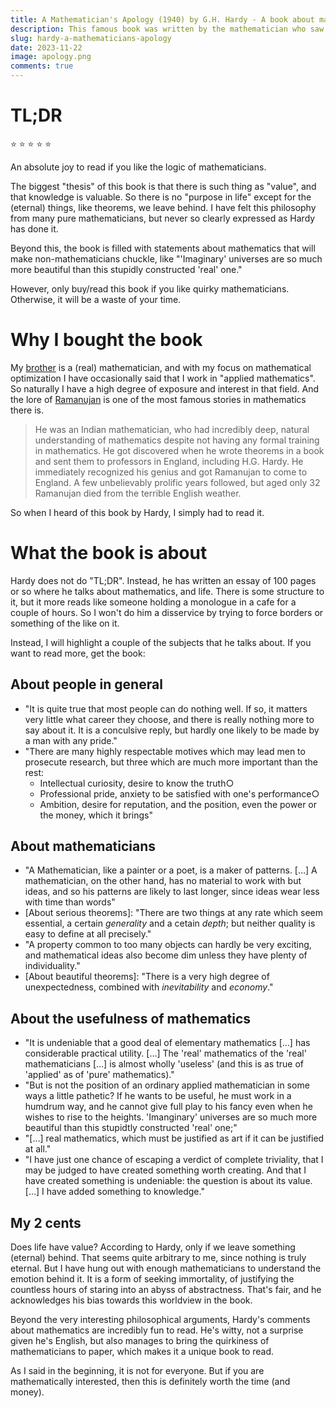 ```yaml
---
title: A Mathematician's Apology (1940) by G.H. Hardy - A book about mathematics, and life, by the man who discovered Ramanujan
description: This famous book was written by the mathematician who saw Ramanujan's genius and brought him from India to Cambridge. It is an "apology", since "If then I find myself writing, not mathematics but 'about' mathematics, it is a confession of weakness, for which I may rightly be scorned or pitied by younger and more vigorous mathematicians."
slug: hardy-a-mathematicians-apology
date: 2023-11-22
image: apology.png
comments: true
---
```


# TL;DR

⭐ ⭐ ⭐ ⭐ ⭐

 An absolute joy to read if you like the logic of mathematicians.

 The biggest "thesis" of this book is that there is such thing as "value", and that knowledge is valuable. So there is no "purpose in life" except for the (eternal) things, like theorems, we leave behind. I have felt this philosophy from many pure mathematicians, but never so clearly expressed as Hardy has done it.

 Beyond this, the book is filled with statements about mathematics that will make non-mathematicians chuckle, like "'Imaginary' universes are so much more beautiful than this stupidly constructed 'real' one."

 However, only buy/read this book if you like quirky mathematicians. Otherwise, it will be a waste of your time.

# Why I bought the book

My [brother](https://people.kth.se/~georgo/) is a (real) mathematician, and with my focus on mathematical optimization I have occasionally said that I work in "applied mathematics". So naturally I have a high degree of exposure and interest in that field. And the lore of [Ramanujan](https://en.wikipedia.org/wiki/Srinivasa_Ramanujan) is one of the most famous stories in mathematics there is.

> He was an Indian mathematician, who had incredibly deep, natural understanding of mathematics despite not having any formal training in mathematics. He got discovered when he wrote theorems in a book and sent them to professors in England, including H.G. Hardy. He immediately recognized his genius and got Ramanujan to come to England. A few unbelievably prolific years followed, but aged only 32 Ramanujan died from the terrible English weather.

So when I heard of this book by Hardy, I simply had to read it.

# What the book is about

Hardy does not do "TL;DR". Instead, he has written an essay of 100 pages or so where he talks about mathematics, and life. There is some structure to it, but it more reads like someone holding a monologue in a cafe for a couple of hours. So I won't do him a disservice by trying to force borders or something of the like on it.

Instead, I will highlight a couple of the subjects that he talks about. If you want to read more, get the book:

## About people in general
- "It is quite true that most people can do nothing well. If so, it matters very little what career they choose, and there is really nothing more to say about it. It is a conculsive reply, but hardly one likely to be made by a man with any pride."
- "There are many highly respectable motives which may lead men to prosecute research, but three which are much more important than the rest:
    - Intellectual curiosity, desire to know the truth○
    - Professional pride, anxiety to be satisfied with one's performance○
    - Ambition, desire for reputation, and the position, even the power or the money, which it brings"

## About mathematicians
- "A Mathematician, like a painter or a poet, is a maker of patterns. […] A mathematician, on the other hand, has no material to work with but ideas, and so his patterns are likely to last longer, since ideas wear less with time than words"
- [About serious theorems]: "There are two things at any rate which seem essential, a certain *generality* and a cetain *depth*; but neither quality is easy to define at all precisely."
- "A property common to too many objects can hardly be very exciting, and mathematical ideas also become dim unless they have plenty of individuality."
- [About beautiful theorems]: "There is a very high degree of unexpectedness, combined with *inevitability* and *economy*."

## About the usefulness of mathematics
- "It is undeniable that a good deal of elementary mathematics […] has considerable practical utility. […] The 'real' mathematics of the 'real' mathematicians […] is almost wholly 'useless' (and this is as true of 'applied' as of 'pure' mathematics)."
- "But is not the position of an ordinary applied mathematician in some ways a little pathetic? If he wants to be useful, he must work in a humdrum way, and he cannot give full play to his fancy even when he wishes to rise to the heights. 'Imanginary' universes are so much more beautiful than this stupidtly constructed 'real' one;"
- "[…] real mathematics, which must be justified as art if it can be justified at all." 
- "I have just one chance of escaping a verdict of complete triviality, that I may be judged to have created something worth creating. And that I have created something is undeniable: the question is about its value. […] I have added something to knowledge."

## My 2 cents

Does life have value? According to Hardy, only if we leave something (eternal) behind. That seems quite arbitrary to me, since nothing is truly eternal. But I have hung out with enough mathematicians to understand the emotion behind it. It is a form of seeking immortality, of justifying the countless hours of staring into an abyss of abstractness. That's fair, and he acknowledges his bias towards this worldview in the book.

Beyond the very interesting philosophical arguments, Hardy's comments about mathematics are incredibly fun to read. He's witty, not a surprise given he's English, but also manages to bring the quirkiness of mathematicians to paper, which makes it a unique book to read.

As I said in the beginning, it is not for everyone. But if you are mathematically interested, then this is definitely worth the time (and money).